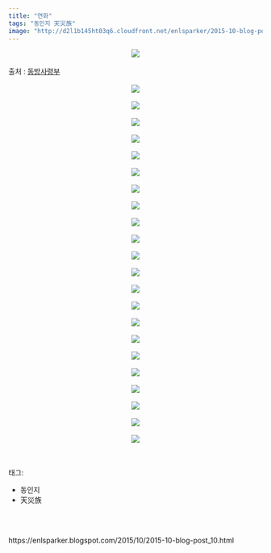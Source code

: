 ```yaml
---
title: "연화"
tags: "동인지 天災族"
image: "http://d2l1b145ht03q6.cloudfront.net/enlsparker/2015-10-blog-post_10/001.png"
---
```

<div class="article">
<div class="post-body entry-content" id="post-body-7118934401806947755" itemprop="description articleBody">
<div class="separator" style="clear: both; text-align: center;">
<img src="{{ site.imgserver1 }}/enlsparker/2015-10-blog-post_10/001.png"/></div>
<a name="more"></a><br/>
출처 : <a href="http://cafe.naver.com/touhouheadquarters">동방사령부</a><br/>
<br/>
<div class="separator" style="clear: both; text-align: center;">
<img src="{{ site.imgserver1 }}/enlsparker/2015-10-blog-post_10/002.png"/></div>
<br/>
<div class="separator" style="clear: both; text-align: center;">
<img src="{{ site.imgserver1 }}/enlsparker/2015-10-blog-post_10/003.png"/></div>
<br/>
<div class="separator" style="clear: both; text-align: center;">
<img src="{{ site.imgserver1 }}/enlsparker/2015-10-blog-post_10/004.png"/></div>
<br/>
<div class="separator" style="clear: both; text-align: center;">
<img src="{{ site.imgserver1 }}/enlsparker/2015-10-blog-post_10/005.png"/></div>
<br/>
<div class="separator" style="clear: both; text-align: center;">
<img src="{{ site.imgserver1 }}/enlsparker/2015-10-blog-post_10/006.png"/></div>
<br/>
<div class="separator" style="clear: both; text-align: center;">
<img src="{{ site.imgserver1 }}/enlsparker/2015-10-blog-post_10/007.png"/></div>
<br/>
<div class="separator" style="clear: both; text-align: center;">
<img src="{{ site.imgserver1 }}/enlsparker/2015-10-blog-post_10/008.png"/></div>
<br/>
<div class="separator" style="clear: both; text-align: center;">
<img src="{{ site.imgserver1 }}/enlsparker/2015-10-blog-post_10/009.png"/></div>
<br/>
<div class="separator" style="clear: both; text-align: center;">
<img src="{{ site.imgserver1 }}/enlsparker/2015-10-blog-post_10/010.png"/></div>
<br/>
<div class="separator" style="clear: both; text-align: center;">
<img src="{{ site.imgserver1 }}/enlsparker/2015-10-blog-post_10/011.png"/></div>
<br/>
<div class="separator" style="clear: both; text-align: center;">
<img src="{{ site.imgserver1 }}/enlsparker/2015-10-blog-post_10/012.png"/></div>
<br/>
<div class="separator" style="clear: both; text-align: center;">
<img src="{{ site.imgserver1 }}/enlsparker/2015-10-blog-post_10/013.png"/></div>
<br/>
<div class="separator" style="clear: both; text-align: center;">
<img src="{{ site.imgserver1 }}/enlsparker/2015-10-blog-post_10/014.png"/></div>
<br/>
<div class="separator" style="clear: both; text-align: center;">
<img src="{{ site.imgserver1 }}/enlsparker/2015-10-blog-post_10/015.png"/></div>
<br/>
<div class="separator" style="clear: both; text-align: center;">
<img src="{{ site.imgserver1 }}/enlsparker/2015-10-blog-post_10/016.png"/></div>
<br/>
<div class="separator" style="clear: both; text-align: center;">
<img src="{{ site.imgserver1 }}/enlsparker/2015-10-blog-post_10/017.png"/></div>
<br/>
<div class="separator" style="clear: both; text-align: center;">
<img src="{{ site.imgserver1 }}/enlsparker/2015-10-blog-post_10/018.png"/></div>
<br/>
<div class="separator" style="clear: both; text-align: center;">
<img src="{{ site.imgserver1 }}/enlsparker/2015-10-blog-post_10/019.png"/></div>
<br/>
<div class="separator" style="clear: both; text-align: center;">
<img src="{{ site.imgserver1 }}/enlsparker/2015-10-blog-post_10/020.png"/></div>
<br/>
<div class="separator" style="clear: both; text-align: center;">
<img src="{{ site.imgserver1 }}/enlsparker/2015-10-blog-post_10/021.png"/></div>
<br/>
<div class="separator" style="clear: both; text-align: center;">
<img src="{{ site.imgserver1 }}/enlsparker/2015-10-blog-post_10/022.png"/></div>
<br/>
<div class="separator" style="clear: both; text-align: center;">
<img src="{{ site.imgserver1 }}/enlsparker/2015-10-blog-post_10/023.png"/></div>
<br/>
<div style="clear: both;"></div>
</div></div><br/>
<div class="tagTrail">
<p>태그: </p>
<ul>
<li>동인지</li>
<li>天災族</li>
</ul>
</div><br/>

<br/>
<p id="refer">https://enlsparker.blogspot.com/2015/10/2015-10-blog-post_10.html</p>
<br/>

